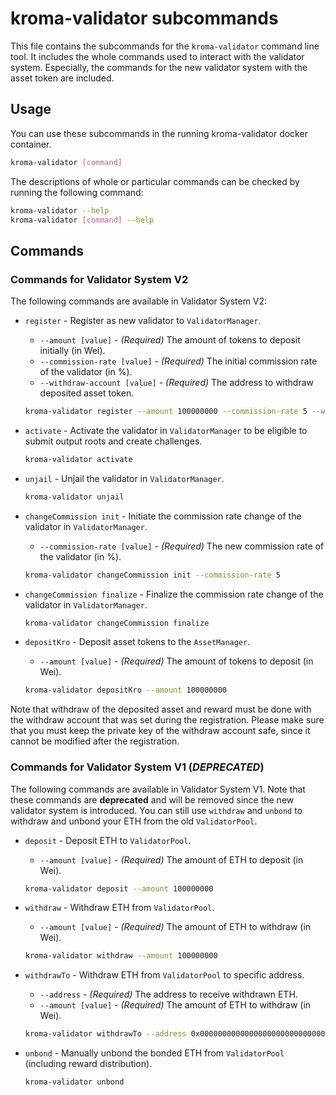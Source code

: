 # kroma-validator subcommands

This file contains the subcommands for the `kroma-validator` command line tool. It includes
the whole commands used to interact with the validator system. Especially, the commands for
the new validator system with the asset token are included.

## Usage

You can use these subcommands in the running kroma-validator docker container.

```bash
kroma-validator [command]
```

The descriptions of whole or particular commands can be checked by running the following command:

```bash
kroma-validator --help
kroma-validator [command] --help
```

## Commands

### Commands for Validator System V2

The following commands are available in Validator System V2:

- `register` - Register as new validator to `ValidatorManager`.
  - `--amount [value]` - _(Required)_ The amount of tokens to deposit initially (in Wei).
  - `--commission-rate [value]` - _(Required)_ The initial commission rate of the validator (in %).
  - `--withdraw-account [value]` - _(Required)_ The address to withdraw deposited asset token.

  ```bash
  kroma-validator register --amount 100000000 --commission-rate 5 --withdraw-account 0x0000000000000000000000000000000000000001
  ```

- `activate` - Activate the validator in `ValidatorManager` to be eligible to submit output roots and create challenges.

  ```bash
  kroma-validator activate
  ```

- `unjail` - Unjail the validator in `ValidatorManager`.

  ```bash
  kroma-validator unjail
  ```

- `changeCommission init` - Initiate the commission rate change of the validator in `ValidatorManager`.
  - `--commission-rate [value]` - _(Required)_ The new commission rate of the validator (in %).

  ```bash
  kroma-validator changeCommission init --commission-rate 5
  ```

- `changeCommission finalize` - Finalize the commission rate change of the validator in `ValidatorManager`.

  ```bash
  kroma-validator changeCommission finalize
  ```

- `depositKro` - Deposit asset tokens to the `AssetManager`.
  - `--amount [value]` - _(Required)_ The amount of tokens to deposit (in Wei).

  ```bash
  kroma-validator depositKro --amount 100000000
  ```

Note that withdraw of the deposited asset and reward must be done with the withdraw account that was set during the
registration. Please make sure that you must keep the private key of the withdraw account safe, since it cannot be
modified after the registration.

### Commands for Validator System V1 (_DEPRECATED_)

The following commands are available in Validator System V1. Note that these commands are **deprecated** and
will be removed since the new validator system is introduced. You can still use `withdraw` and `unbond` to withdraw
and unbond your ETH from the old `ValidatorPool`.

- `deposit` - Deposit ETH to `ValidatorPool`.
  - `--amount [value]` - _(Required)_ The amount of ETH to deposit (in Wei).

  ```bash
  kroma-validator deposit --amount 100000000
  ```

- `withdraw` - Withdraw ETH from `ValidatorPool`.
  - `--amount [value]` - _(Required)_ The amount of ETH to withdraw (in Wei).

  ```bash
  kroma-validator withdraw --amount 100000000
  ```

- `withdrawTo` - Withdraw ETH from `ValidatorPool` to specific address.
  - `--address` - _(Required)_ The address to receive withdrawn ETH.
  - `--amount [value]` - _(Required)_ The amount of ETH to withdraw (in Wei).

  ```bash
  kroma-validator withdrawTo --address 0x0000000000000000000000000000000000000001 --amount 100000000
  ```

- `unbond` - Manually unbond the bonded ETH from `ValidatorPool` (including reward distribution).

  ```bash
  kroma-validator unbond
  ```
